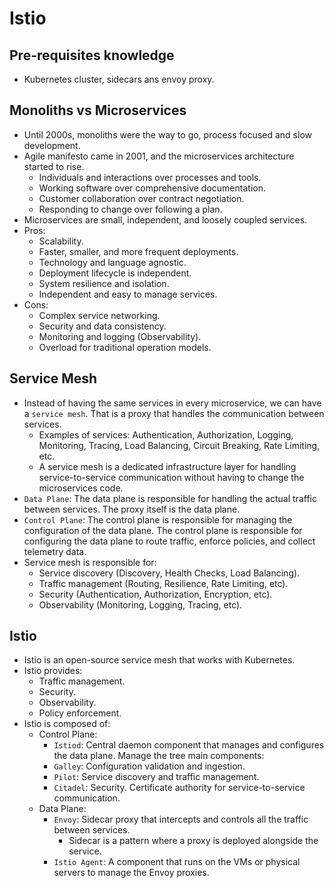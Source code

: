 # Istio

## Pre-requisites knowledge

- Kubernetes cluster, sidecars ans envoy proxy.

## Monoliths vs Microservices

- Until 2000s, monoliths were the way to go, process focused and slow development.
- Agile manifesto came in 2001, and the microservices architecture started to rise.
  - Individuals and interactions over processes and tools.
  - Working software over comprehensive documentation.
  - Customer collaboration over contract negotiation.
  - Responding to change over following a plan.
- Microservices are small, independent, and loosely coupled services.
- Pros:
  - Scalability.
  - Faster, smaller, and more frequent deployments.
  - Technology and language agnostic.
  - Deployment lifecycle is independent.
  - System resilience and isolation.
  - Independent and easy to manage services.
- Cons:
  - Complex service networking.
  - Security and data consistency.
  - Monitoring and logging (Observability).
  - Overload for traditional operation models.

## Service Mesh

- Instead of having the same services in every microservice, we can have a `service mesh`. That is a proxy that handles the communication between services.
  - Examples of services: Authentication, Authorization, Logging, Monitoring, Tracing, Load Balancing, Circuit Breaking, Rate Limiting, etc.
  - A service mesh is a dedicated infrastructure layer for handling service-to-service communication without having to change the microservices code.
- `Data Plane`: The data plane is responsible for handling the actual traffic between services. The proxy itself is the data plane.
- `Control Plane`: The control plane is responsible for managing the configuration of the data plane. The control plane is responsible for configuring the data plane to route traffic, enforce policies, and collect telemetry data.
- Service mesh is responsible for:
  - Service discovery (Discovery, Health Checks, Load Balancing).
  - Traffic management (Routing, Resilience, Rate Limiting, etc).
  - Security (Authentication, Authorization, Encryption, etc).
  - Observability (Monitoring, Logging, Tracing, etc).

## Istio

- Istio is an open-source service mesh that works with Kubernetes.
- Istio provides:
  - Traffic management.
  - Security.
  - Observability.
  - Policy enforcement.
- Istio is composed of:
  - Control Plane:
    - `Istiod`: Central daemon component that manages and configures the data plane. Manage the tree main components:
    - `Galley`: Configuration validation and ingestion.
    - `Pilot`: Service discovery and traffic management.
    - `Citadel`: Security. Certificate authority for service-to-service communication.
  - Data Plane:
    - `Envoy`: Sidecar proxy that intercepts and controls all the traffic between services.
      - Sidecar is a pattern where a proxy is deployed alongside the service.
    - `Istio Agent`: A component that runs on the VMs or physical servers to manage the Envoy proxies.
